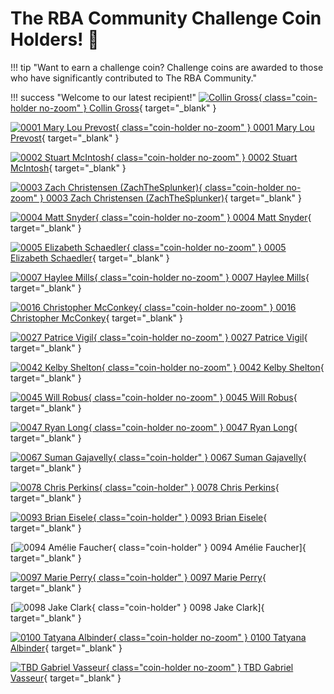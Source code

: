 # The RBA Community Challenge Coin Holders! :raised_hands:

!!! tip "Want to earn a challenge coin? Challenge coins are awarded to those who have significantly contributed to The RBA Community."

!!! success "Welcome to our latest recipient!"
    [![Collin Gross](../assets/challenge-coin-small.png){ class="coin-holder no-zoom" } Collin Gross](https://www.linkedin.com/in/collin-r-gross "Follow Gabriel Vasseur"){ target="_blank" }

[![0001 Mary Lou Prevost](../assets/challenge-coin-small.png){ class="coin-holder no-zoom" } 0001 Mary Lou Prevost](https://www.linkedin.com/in/maprevost/ "Follow Mary Lou Prevost"){ target="_blank" }

[![0002 Stuart McIntosh](../assets/challenge-coin-small.png){ class="coin-holder no-zoom" } 0002 Stuart McIntosh](https://www.linkedin.com/in/stuartmcintosh/ "Follow Stuart McIntosh"){ target="_blank" }

[![0003 Zach Christensen (ZachTheSplunker)](../assets/challenge-coin-small.png){ class="coin-holder no-zoom" } 0003 Zach Christensen (ZachTheSplunker)](https://www.linkedin.com/in/zachthesplunker/ "Follow Zach Christensen (ZachTheSplunker)"){ target="_blank" }

[![0004 Matt Snyder](../assets/challenge-coin-small.png){ class="coin-holder no-zoom" } 0004 Matt Snyder](https://www.linkedin.com/in/matthew-snyder-48b39987/ "Follow Matt Snyder"){ target="_blank" }

[![0005 Elizabeth Schaedler](../assets/challenge-coin-small.png){ class="coin-holder no-zoom" } 0005 Elizabeth Schaedler](https://www.linkedin.com/in/elizabethschaedler/ "Follow Elizabeth Schaedler"){ target="_blank" }

[![0007 Haylee Mills](../assets/challenge-coin-small.png){ class="coin-holder no-zoom" } 0007 Haylee Mills](https://www.linkedin.com/in/7thdrxn/ "Follow Haylee Mills"){ target="_blank" }

 [![0016 Christopher McConkey](../assets/challenge-coin-small.png){ class="coin-holder no-zoom" } 0016 Christopher McConkey](https://www.linkedin.com/in/christopher-mcconkey2018/ "Follow Christopher McConkey"){ target="_blank" }

[![0027 Patrice Vigil](../assets/challenge-coin-small.png){ class="coin-holder no-zoom" } 0027 Patrice Vigil](https://www.linkedin.com/in/patrice-vigil-96a70a52/ "Follow Patrice Vigil"){ target="_blank" }

[![0042 Kelby Shelton](../assets/challenge-coin-small.png){ class="coin-holder no-zoom" } 0042 Kelby Shelton](https://www.linkedin.com/in/kelby-shelton/ "Follow Kelby Shelton"){ target="_blank" }

[![0045 Will Robus](../assets/challenge-coin-small.png){ class="coin-holder no-zoom" } 0045 Will Robus](https://www.linkedin.com/in/failfastcheap/ "Follow Will Robus"){ target="_blank" }

[![0047 Ryan Long](../assets/challenge-coin-small.png){ class="coin-holder no-zoom" } 0047 Ryan Long](https://www.linkedin.com/in/rrlong89/ "Follow Ryan Long"){ target="_blank" }

[![0067 Suman Gajavelly](../assets/challenge-coin-small.png){ class="coin-holder" } 0067 Suman Gajavelly](https://www.linkedin.com/in/sumangajavelly/ "Follow Suman Gajavelly"){ target="_blank" }

[![0078 Chris Perkins](../assets/challenge-coin-small.png){ class="coin-holder" } 0078 Chris Perkins](https://www.linkedin.com/in/cperkins2/ "Follow Chris Perkins"){ target="_blank" }

[![0093 Brian Eisele](../assets/challenge-coin-small.png){ class="coin-holder" } 0093 Brian Eisele](https://www.linkedin.com/in/brianeisele/ "Follow Brian Eisele"){ target="_blank" }

[![0094 Amélie Faucher](../assets/challenge-coin-small.png){ class="coin-holder" } 0094 Amélie Faucher]{ target="_blank" }

[![0097 Marie Perry](../assets/challenge-coin-small.png){ class="coin-holder" } 0097 Marie Perry](https://www.linkedin.com/in/cybermarieperry/ "Follow Marie Perry"){ target="_blank" }

[![0098 Jake Clark](../assets/challenge-coin-small.png){ class="coin-holder" } 0098 Jake Clark]{ target="_blank" }

[![0100 Tatyana Albinder](../assets/challenge-coin-small.png){ class="coin-holder no-zoom" } 0100 Tatyana Albinder](https://www.linkedin.com/in/tatyana-rivkah-albinder/ "Follow Tatyana Albinder"){ target="_blank" }

[![TBD Gabriel Vasseur](../assets/challenge-coin-small.png){ class="coin-holder no-zoom" } TBD Gabriel Vasseur](https://www.gabrielvasseur.com/ "Follow Gabriel Vasseur"){ target="_blank" }
